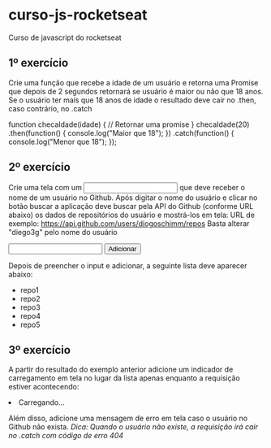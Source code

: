 # curso-js-rocketseat
Curso de javascript do rocketseat

## 1º exercício
Crie uma função que recebe a idade de um usuário e retorna uma Promise que depois de 2
segundos retornará se usuário é maior ou não que 18 anos. Se o usuário ter mais que 18 anos de
idade o resultado deve cair no .then, caso contrário, no .catch


function checaIdade(idade) { 
 // Retornar uma promise 
} 
checaIdade(20) 
  .then(function() { 
    console.log("Maior que 18"); 
  }) 
 .catch(function() { 
   console.log("Menor que 18"); 
 }); 
 

 
## 2º exercício
Crie uma tela com um <input> que deve receber o nome de um usuário no Github. Após digitar o
nome do usuário e clicar no botão buscar a aplicação deve buscar pela API do Github (conforme
URL abaixo) os dados de repositórios do usuário e mostrá-los em tela:
URL de exemplo: https://api.github.com/users/diogoschimm/repos
Basta alterar "diego3g" pelo nome do usuário

<input type="text" name="user"> 
<button onclick="">Adicionar</button>

Depois de preencher o input e adicionar, a seguinte lista deve aparecer abaixo:

<ul> 
 <li>repo1</li> 
 <li>repo2</li> 
 <li>repo3</li> 
 <li>repo4</li> 
 <li>repo5</li> 
</ul>

## 3º exercício
A partir do resultado do exemplo anterior adicione um indicador de carregamento em tela no lugar
da lista apenas enquanto a requisição estiver acontecendo:

<li>Carregando...</li>


Além disso, adicione uma mensagem de erro em tela caso o usuário no Github não exista.
*Dica: Quando o usuário não existe, a requisição irá cair no .catch com código de erro 404*
